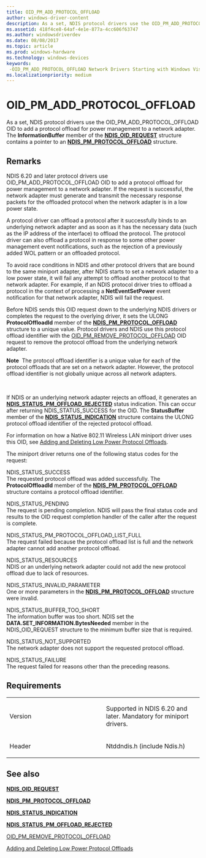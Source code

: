 ```yaml
---
title: OID_PM_ADD_PROTOCOL_OFFLOAD
author: windows-driver-content
description: As a set, NDIS protocol drivers use the OID_PM_ADD_PROTOCOL_OFFLOAD OID to add a protocol offload for power management to a network adapter.
ms.assetid: 418f4ce8-64af-4e1e-877a-4cc606f63747
ms.author: windowsdriverdev
ms.date: 08/08/2017
ms.topic: article
ms.prod: windows-hardware
ms.technology: windows-devices
keywords: 
 -OID_PM_ADD_PROTOCOL_OFFLOAD Network Drivers Starting with Windows Vista
ms.localizationpriority: medium
---
```


# OID\_PM\_ADD\_PROTOCOL\_OFFLOAD


As a set, NDIS protocol drivers use the OID\_PM\_ADD\_PROTOCOL\_OFFLOAD OID to add a protocol offload for power management to a network adapter. The **InformationBuffer** member of the [**NDIS\_OID\_REQUEST**](https://msdn.microsoft.com/library/windows/hardware/ff566710) structure contains a pointer to an [**NDIS\_PM\_PROTOCOL\_OFFLOAD**](https://msdn.microsoft.com/library/windows/hardware/ff566760) structure.

Remarks
-------

NDIS 6.20 and later protocol drivers use OID\_PM\_ADD\_PROTOCOL\_OFFLOAD OID to add a protocol offload for power management to a network adapter. If the request is successful, the network adapter must generate and transmit the necessary response packets for the offloaded protocol when the network adapter is in a low power state.

A protocol driver can offload a protocol after it successfully binds to an underlying network adapter and as soon as it has the necessary data (such as the IP address of the interface) to offload the protocol. The protocol driver can also offload a protocol in response to some other power management event notifications, such as the rejection of a previously added WOL pattern or an offloaded protocol.

To avoid race conditions in NDIS and other protocol drivers that are bound to the same miniport adapter, after NDIS starts to set a network adapter to a low power state, it will fail any attempt to offload another protocol to that network adapter. For example, if an NDIS protocol driver tries to offload a protocol in the context of processing a **NetEventSetPower** event notification for that network adapter, NDIS will fail the request.

Before NDIS sends this OID request down to the underlying NDIS drivers or completes the request to the overlying driver, it sets the ULONG **ProtocolOffloadId** member of the [**NDIS\_PM\_PROTOCOL\_OFFLOAD**](https://msdn.microsoft.com/library/windows/hardware/ff566760) structure to a unique value. Protocol drivers and NDIS use this protocol offload identifier with the [OID\_PM\_REMOVE\_PROTOCOL\_OFFLOAD](oid-pm-remove-protocol-offload.md) OID request to remove the protocol offload from the underlying network adapter.

**Note**  The protocol offload identifier is a unique value for each of the protocol offloads that are set on a network adapter. However, the protocol offload identifier is not globally unique across all network adapters.

 

If NDIS or an underlying network adapter rejects an offload, it generates an [**NDIS\_STATUS\_PM\_OFFLOAD\_REJECTED**](https://msdn.microsoft.com/library/windows/hardware/ff567412) status indication. This can occur after returning NDIS\_STATUS\_SUCCESS for the OID. The **StatusBuffer** member of the [**NDIS\_STATUS\_INDICATION**](https://msdn.microsoft.com/library/windows/hardware/ff567373) structure contains the ULONG protocol offload identifier of the rejected protocol offload.

For information on how a Native 802.11 Wireless LAN miniport driver uses this OID, see [Adding and Deleting Low Power Protocol Offloads](https://msdn.microsoft.com/library/windows/hardware/ff543707).

The miniport driver returns one of the following status codes for the request:

<a href="" id="ndis-status-success"></a>NDIS\_STATUS\_SUCCESS  
The requested protocol offload was added successfully. The **ProtocolOffloadId** member of the [**NDIS\_PM\_PROTOCOL\_OFFLOAD**](https://msdn.microsoft.com/library/windows/hardware/ff566760) structure contains a protocol offload identifier.

<a href="" id="ndis-status-pending"></a>NDIS\_STATUS\_PENDING  
The request is pending completion. NDIS will pass the final status code and results to the OID request completion handler of the caller after the request is complete.

<a href="" id="ndis-status-pm-protocol-offload-list-full"></a>NDIS\_STATUS\_PM\_PROTOCOL\_OFFLOAD\_LIST\_FULL  
The request failed because the protocol offload list is full and the network adapter cannot add another protocol offload.

<a href="" id="ndis-status-resources"></a>NDIS\_STATUS\_RESOURCES  
NDIS or an underlying network adapter could not add the new protocol offload due to lack of resources.

<a href="" id="ndis-status-invalid-parameter"></a>NDIS\_STATUS\_INVALID\_PARAMETER  
One or more parameters in the [**NDIS\_PM\_PROTOCOL\_OFFLOAD**](https://msdn.microsoft.com/library/windows/hardware/ff566760) structure were invalid.

<a href="" id="ndis-status-buffer-too-short"></a>NDIS\_STATUS\_BUFFER\_TOO\_SHORT  
The information buffer was too short. NDIS set the **DATA.SET\_INFORMATION.BytesNeeded** member in the NDIS\_OID\_REQUEST structure to the minimum buffer size that is required.

<a href="" id="ndis-status-not-supported"></a>NDIS\_STATUS\_NOT\_SUPPORTED  
The network adapter does not support the requested protocol offload.

<a href="" id="ndis-status-failure"></a>NDIS\_STATUS\_FAILURE  
The request failed for reasons other than the preceding reasons.

Requirements
------------

<table>
<colgroup>
<col width="50%" />
<col width="50%" />
</colgroup>
<tbody>
<tr class="odd">
<td><p>Version</p></td>
<td><p>Supported in NDIS 6.20 and later. Mandatory for miniport drivers.</p></td>
</tr>
<tr class="even">
<td><p>Header</p></td>
<td>Ntddndis.h (include Ndis.h)</td>
</tr>
</tbody>
</table>

## See also


[**NDIS\_OID\_REQUEST**](https://msdn.microsoft.com/library/windows/hardware/ff566710)

[**NDIS\_PM\_PROTOCOL\_OFFLOAD**](https://msdn.microsoft.com/library/windows/hardware/ff566760)

[**NDIS\_STATUS\_INDICATION**](https://msdn.microsoft.com/library/windows/hardware/ff567373)

[**NDIS\_STATUS\_PM\_OFFLOAD\_REJECTED**](https://msdn.microsoft.com/library/windows/hardware/ff567412)

[OID\_PM\_REMOVE\_PROTOCOL\_OFFLOAD](oid-pm-remove-protocol-offload.md)

[Adding and Deleting Low Power Protocol Offloads](https://msdn.microsoft.com/library/windows/hardware/ff543707)

 

 




